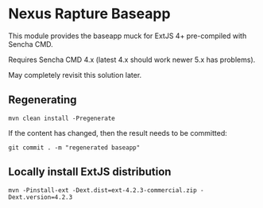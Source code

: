 <!--

    Sonatype Nexus (TM) Open Source Version
    Copyright (c) 2007-2014 Sonatype, Inc.
    All rights reserved. Includes the third-party code listed at http://links.sonatype.com/products/nexus/oss/attributions.

    This program and the accompanying materials are made available under the terms of the Eclipse Public License Version 1.0,
    which accompanies this distribution and is available at http://www.eclipse.org/legal/epl-v10.html.

    Sonatype Nexus (TM) Professional Version is available from Sonatype, Inc. "Sonatype" and "Sonatype Nexus" are trademarks
    of Sonatype, Inc. Apache Maven is a trademark of the Apache Software Foundation. M2eclipse is a trademark of the
    Eclipse Foundation. All other trademarks are the property of their respective owners.

-->
# Nexus Rapture Baseapp

This module provides the baseapp muck for ExtJS 4+ pre-compiled with Sencha CMD.

Requires Sencha CMD 4.x (latest 4.x should work newer 5.x has problems).

May completely revisit this solution later.

## Regenerating

    mvn clean install -Pregenerate

If the content has changed, then the result needs to be committed:

    git commit . -m "regenerated baseapp"

## Locally install ExtJS distribution

    mvn -Pinstall-ext -Dext.dist=ext-4.2.3-commercial.zip -Dext.version=4.2.3
